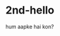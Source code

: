 # 2nd-hello
<html>
  <head>
    <title>hewne</title>
  </head>
  <body>
    <p> hum aapke hai kon? </p>
  </body>
  </html>
